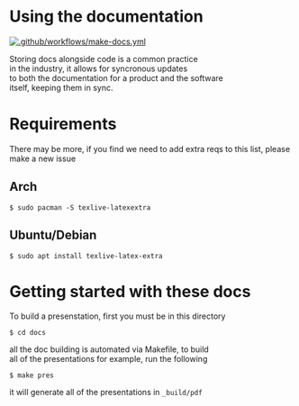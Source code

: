 Using the documentation
=======================

[![.github/workflows/make-docs.yml](https://github.com/KenwoodFox/EG-207-CCEMS/actions/workflows/make-docs.yml/badge.svg)](https://github.com/KenwoodFox/EG-207-CCEMS/actions/workflows/make-docs.yml)


Storing docs alongside code is a common practice  
in the industry, it allows for syncronous updates  
to both the documentation for a product and the software  
itself, keeping them in sync.


# Requirements

There may be more, if you find we need to add extra reqs to this list, please make a new issue

## Arch

```shell
$ sudo pacman -S texlive-latexextra
```

## Ubuntu/Debian

```shell
$ sudo apt install texlive-latex-extra
```


# Getting started with these docs

To build a presenstation, first you must be in this directory

```
$ cd docs
```

all the doc building is automated via Makefile, to build  
all of the presentations for example, run the following

```
$ make pres
```

it will generate all of the presentations in `_build/pdf`
